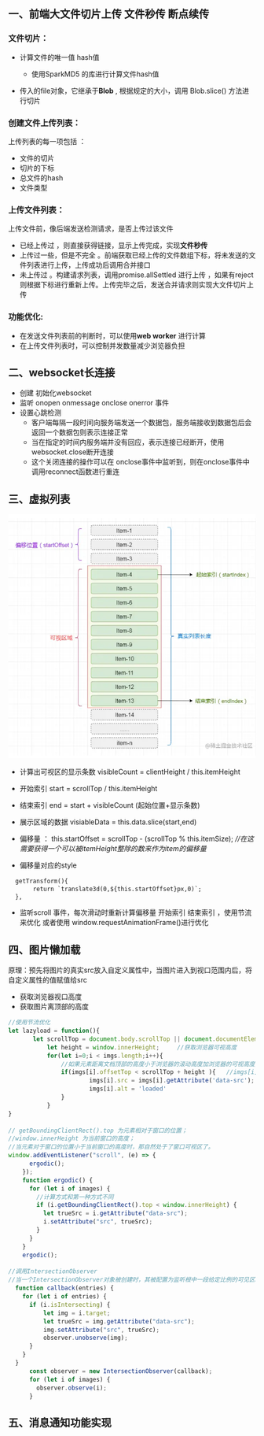 ## 一、前端大文件切片上传 文件秒传 断点续传

### 文件切片：

- 计算文件的唯一值 hash值
  - 使用SparkMD5 的库进行计算文件hash值

- 传入的file对象，它继承于**Blob** , 根据规定的大小，调用 Blob.slice()  方法进行切片

### 创建文件上传列表：

 上传列表的每一项包括 ：

- 文件的切片
- 切片的下标
- 总文件的hash
- 文件类型

### 上传文件列表：

上传文件前，像后端发送检测请求，是否上传过该文件 

- 已经上传过 ，则直接获得链接，显示上传完成，实现**文件秒传**
- 上传过一些，但是不完全 。前端获取已经上传的文件数组下标，将未发送的文件列表进行上传，上传成功后调用合并接口
- 未上传过 。构建请求列表，调用promise.allSettled 进行上传 ，如果有reject 则根据下标进行重新上传。上传完毕之后，发送合并请求则实现大文件切片上传

### 功能优化:

- 在发送文件列表前的判断时，可以使用**web worker** 进行计算 
- 在上传文件列表时，可以控制并发数量减少浏览器负担

## 二、websocket长连接 

- 创建 初始化websocket    
- 监听  onopen  onmessage onclose onerror 事件  
- 设置心跳检测 
  - 客户端每隔一段时间向服务端发送一个数据包，服务端接收到数据包后会返回一个数据包则表示连接正常
  - 当在指定的时间内服务端并没有回应，表示连接已经断开，使用websocket.close断开连接
  - 这个关闭连接的操作可以在 onclose事件中监听到，则在onclose事件中调用reconnect函数进行重连

## 三、虚拟列表

<img src='./static/list.png'/>

- 计算出可视区的显示条数  visibleCount =   clientHeight / this.itemHeight

- 开始索引  start =   scrollTop /  this.itemHeight     	 

- 结束索引  end =  start  + visibleCount  (起始位置+显示条数)

- 展示区域的数据 visiableData = this.data.slice(start,end)

- 偏移量 ：  this.startOffset = scrollTop - (scrollTop % this.itemSize);   *//在这需要获得一个可以被itemHeight整除的数来作为item的偏移量*  

- 偏移量对应的style 

 ```
   getTransform(){
        return `translate3d(0,${this.startOffset}px,0)`;
   },
 ```

- 监听scroll 事件，每次滑动时重新计算偏移量 开始索引 结束索引 ，使用节流来优化 或者使用 window.requestAnimationFrame()进行优化

##  四、图片懒加载

原理：预先将图片的真实src放入自定义属性中，当图片进入到视口范围内后，将自定义属性的值赋值给src

- 获取浏览器视口高度
- 获取图片离顶部的高度

```js
//使用节流优化
let lazyload = function(){
       let scrollTop = document.body.scrollTop || document.documentElement.scrollTop; 	//获取浏览器滚动高度
           let height = window.innerHeight; 	//获取浏览器可视高度
           for(let i=0;i < imgs.length;i++){
               //如果元素距离文档顶部的高度小于浏览器的滚动高度加浏览器的可视高度，则需要加载
               if(imgs[i].offsetTop < scrollTop + height ){	  //imgs[i].offsetTop 距离文档顶部的高度           
	                   imgs[i].src = imgs[i].getAttribute('data-src'); //将data-src属性值赋值给src
	                   imgs[i].alt = 'loaded'
               }
           }
}

// getBoundingClientRect().top 为元素相对于窗口的位置；
//window.innerHeight 为当前窗口的高度；
//当元素对于窗口的位置小于当前窗口的高度时，那自然处于了窗口可视区了。
window.addEventListener("scroll", (e) => {
      ergodic();
    });
    function ergodic() {
      for (let i of images) {
        //计算方式和第一种方式不同
        if (i.getBoundingClientRect().top < window.innerHeight) {
          let trueSrc = i.getAttribute("data-src");
          i.setAttribute("src", trueSrc);
        }
      }
    }
    ergodic();

//调用IntersectionObserver  
//当一个IntersectionObserver对象被创建时，其被配置为监听根中一段给定比例的可见区域。
  function callback(entries) {
    for (let i of entries) {
      if (i.isIntersecting) {
          let img = i.target;
          let trueSrc = img.getAttribute("data-src");
          img.setAttribute("src", trueSrc);
          observer.unobserve(img);
      }
    } 
  }
      const observer = new IntersectionObserver(callback);
      for (let i of images) {
        observer.observe(i);
      }
```



## 五、消息通知功能实现